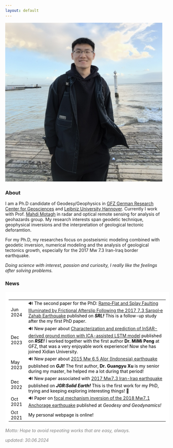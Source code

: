 ```yaml
---
layout: default
---
```


<!-- <img src="my_photo6.jpg" /> -->
<img class="profile-picture" src="my_pho4.jpg">
<!-- this is comments -->

### About  

I am a Ph.D candidate of Geodesy/Geophysics in [GFZ German Research Center for Geosciences](https://www.gfz-potsdam.de/en/home/) and [Leibniz University Hannover](https://www.uni-hannover.de/en/). Currently I work with Prof. [Mahdi Motagh](https://www.gfz-potsdam.de/en/staff/mahdi-motagh/sec14/) in radar and optical remote sensing for analysis of geohazards group. My research interests span geodetic technique, geophysical inversions and the interpretation of geological tectonic deforamtion.  

For my Ph.D, my researches focus on postseismic modeling combined with geodetic inversion, numerical modeling and the analysis of geological tectonics growth, especially for the 2017 Mw 7.3 Iran-Iraq border earthquake.  

*Doing science with interest,  passion and curiosity, I really like the feelings after solving problems.*

### News 
<!-- this is comments -->
<!--   <td width="15%">Jun 2024</td> -->
<!-- css overflow format -->
<style>
#overflow {
    background: white;
    color: black;
    padding: 10px;
    width: 100%;
    height: 400px;
    overflow: scroll;
    border: 1px solid white;
}
</style>

<div id="overflow">
<table style="width:100%">
  <tr>
    <td>Jun 2024</td>
    <td>&#128266; The second paper for the PhD: <a href="https://pubs.geoscienceworld.org/ssa/srl/article/doi/10.1785/0220230425/644725/Ramp-Flat-and-Splay-Faulting-Illuminated-by">Ramp‐Flat and Splay Faulting Illuminated by Frictional Afterslip Following the 2017 
 7.3 Sarpol‐e Zahab Earthquake</a>  published on <i><b>SRL!</b></i> This is a follow-up study after the my first PhD paper. </td>
  </tr>
  <tr>
    <td>Dec 2023</td>
    <td>&#128266; New paper about <a href="https://www.sciencedirect.com/science/article/pii/S0034425723004753?dgcid=coauthor">Characterization and prediction of InSAR-derived ground motion with ICA-assisted LSTM model</a>  published on <i><b>RSE!</b></i> I worked together with the first author <b>Dr. MiMi Peng</b> at GFZ, that was a very enjoyable work experience! Now she has joined Xidian University. </td>
  </tr>
  <tr>
    <td>May 2023</td>
    <td>&#128266; New paper about <a href="https://academic.oup.com/gji/advance-article/doi/10.1093/gji/ggad211/7176061"> 2015 Mw 6.5 Alor (Indonesia) earthquake </a>  published on <i><b>GJI!</b></i> The first author, <b>Dr. Guangyu Xu</b> is my senior during my master, he helped me a lot during that period! </td>
  </tr>
  <tr>
    <td>Dec 2022</td>
    <td>&#128266; New paper associated with <a href="https://agupubs.onlinelibrary.wiley.com/doi/10.1029/2022JB025148"> 2017 Mw7.3 Iran-Iraq earthquake </a>  published on <i><b>JGR:Solid Earth!</b></i> This is the first work for my PhD, trying and keeping exploring interesting things! &#128170; </td>
  </tr>
  <tr>
    <td>Oct 2021</td>
    <td> &#128266; Paper on <a href="https://www.sciencedirect.com/science/article/pii/S1674984721000690?via%3Dihub">focal mechanism inversion of the 2018 Mw7.1 Anchorage earthquake</a> published at <i>Geodesy and Geodynamics!</i></td>
  </tr>
  <tr>
    <td>Oct 2021</td>
    <td>My personal webpage is online!</td>
  </tr>
</table>
</div>

<!-- Now revolvermap only shows in the main page.-->
<!--revolvermap-->
<script type="text/javascript" src="//rf.revolvermaps.com/0/0/6.js?i=56ln2hcl5aa&amp;m=0&amp;c=ff0000&amp;cr1=ffffff&amp;f=arial&amp;l=0" async="async"></script>

<p style="font-size: 2; color: gray;"><i>Motto: Hope to avoid repeating works that are easy, always.</i></p>
<p style="font-size: 2; color: gray;"><i>updated: 30.06.2024</i></p>


